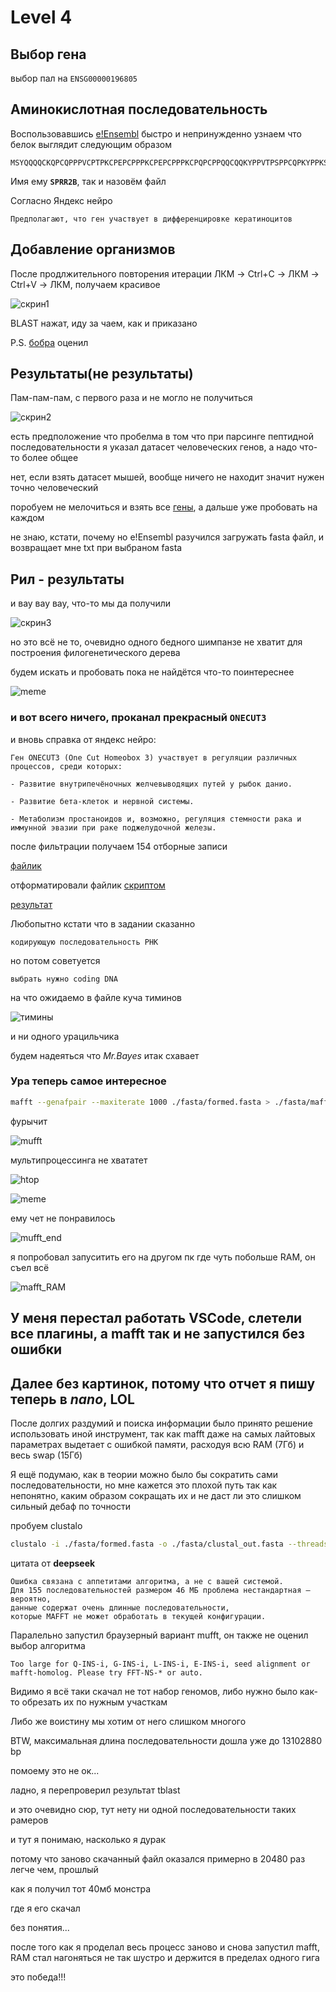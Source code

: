 # Level 4
## Выбор гена
выбор пал на ```ENSG00000196805``` 
## Аминокислотная последовательность
Воспользовавшись [e!Ensembl](http://www.ensembl.org/biomart/martview) быстро и непринужденно узнаем что белок выглядит следующим образом
```
MSYQQQQCKQPCQPPPVCPTPKCPEPCPPPKCPEPCPPPKCPQPCPPQQCQQKYPPVTPSPPCQPKYPPKSK*
```
Имя ему **```SPRR2B```**, так и назовём файл

Cогласно Яндекс нейро
```
Предполагают, что ген участвует в дифференцировке кератиноцитов
```
## Добавление организмов
После продлжительного повторения итерации ЛКМ -> Ctrl+C -> ЛКМ -> Ctrl+V -> ЛКМ, получаем красивое

![скрин1](./resourses/organisms.png)

BLAST нажат, иду за чаем, как и приказано


P.S. [бобра](https://youtu.be/OHHpYXQyQO4?si=2woGUnuGSOyQrcOh) оценил


## Результаты(не результаты)

Пам-пам-пам, с первого раза и не могло не получиться

![скрин2](./resourses/error.png)

есть предположение что пробелма в том что при парсинге пептидной последовательности я указал датасет человеческих генов, а надо что-то более общее

нет, если взять датасет мышей, вообще ничего не находит
значит нужен точно человеческий

поробуем не мелочиться и взять все [гены](./fasta/peptides.fasta), а дальше уже пробовать на каждом

не знаю, кстати, почему но e!Ensembl разучился загружать fasta файл, и возвращает мне txt при выбраном fasta


## Рил - результаты
и вау вау вау, что-то мы да получили

![скрин3](./resourses/result.png)

но это всё не то, очевидно одного бедного шимпанзе не хватит для построения филогенетического дерева

будем искать и пробовать пока не найдётся что-то поинтереснее

![meme](./resourses/meme.jpg)

### и вот всего ничего, проканал прекрасный **```ONECUT3```**

и вновь справка от яндекс нейро:

```
Ген ONECUT3 (One Cut Homeobox 3) участвует в регуляции различных процессов, среди которых:

- Развитие внутрипечёночных желчевыводящих путей у рыбок данио.

- Развитие бета-клеток и нервной системы.

- Метаболизм простаноидов и, возможно, регуляция стемности рака и иммунной эвазии при раке поджелудочной железы.
```

после фильтрации получаем 154 отборные записи

[файлик](./fasta/result.fasta)

отформатировали файлик [скриптом](./formate.py)

[результат](./fasta/formed.fasta)

Любопытно кстати что в задании сказанно
```
кодирующую последовательность РНК
```

но потом советуется
```
выбрать нужно coding DNA
```
на что ожидаемо в файле куча тиминов 

![тимины](./resourses/T.png)

и ни одного урацильчика

будем надеяться что *Mr.Bayes* итак схавает


### Ура теперь самое интересное

```bash
mafft --genafpair --maxiterate 1000 ./fasta/formed.fasta > ./fasta/maffted.fasta
```

фурычит

![mufft](./resourses/mufft1.png)

мультипроцессинга не хвататет

![htop](./resourses/htop.png)


![meme](./resourses/meme.jpg)

ему чет не понравилось

![mufft_end](./resourses/mufft_result.png)

я попробовал запуситить его на другом пк где чуть побольше RAM, он съел всё

![mafft_RAM](./resourses/mafft_RAM.png)

## У меня перестал работать VSCode, слетели все плагины, а mafft так и не запустился без ошибки

## Далее без картинок, потому что отчет я пишу теперь в *nano*, LOL

После долгих раздумий и поиска информации было принято решение использовать иной инструмент, так как mafft даже на самых лайтовых параметрах выдетает с ошибкой памяти, расходуя всю RAM (7Гб) и весь swap (15Гб)

Я ещё подумаю, как в теории можно было бы сократить сами последовательности, но мне кажется это плохой путь так как непонятно, каким образом сокращать их и не даст ли это слишком сильный дебаф по точности

пробуем clustalo
```bash
clustalo -i ./fasta/formed.fasta -o ./fasta/clustal_out.fasta --threads=2
```

цитата от **deepseek**
```
Ошибка связана с аппетитами алгоритма, а не с вашей системой. 
Для 155 последовательностей размером 46 МБ проблема нестандартная — вероятно, 
данные содержат очень длинные последовательности, 
которые MAFFT не может обработать в текущей конфигурации.
```

Паралельно запустил браузерный вариант mufft, он также не оценил выбор алгоритма

```
Too large for Q-INS-i, G-INS-i, L-INS-i, E-INS-i, seed alignment or mafft-homolog. Please try FFT-NS-* or auto.
```

Видимо я всё таки скачал не тот набор геномов, либо нужно было как-то обрезать их по нужным участкам

Либо же воистину мы хотим от него слишком многого

BTW, максимальная длина последовательности дошла уже до 13102880 bp

помоему это не ок...

ладно, я перепроверил результат tblast

и это очевидно сюр, тут нету ни одной последовательности таких рамеров

и тут я понимаю, насколько я дурак

потому что заново скачанный файл оказался примерно в 20480 раз легче чем, прошлый

как я получил тот 40мб монстра

где я его скачал

без понятия...

после того как я проделал весь процесс заново и снова запустил mafft, RAM стал нагоняться не так шустро и держится в пределах одного гига

это победа!!!
